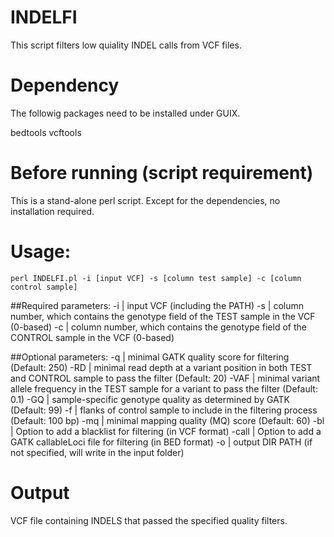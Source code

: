# INDELFI
This script filters low quiality INDEL calls from VCF files.  



# Dependency

The followig packages need to be installed under GUIX.

bedtools
vcftools



# Before running (script requirement)

This is a stand-alone perl script.  Except for the dependencies, no installation required.  


# Usage:

	perl INDELFI.pl -i [input VCF] -s [column test sample] -c [column control sample]


##Required parameters:
    -i | input VCF (including the PATH)
    -s | column number, which contains the genotype field of the TEST sample in the VCF (0-based)
    -c | column number, which contains the genotype field of the CONTROL sample in the VCF (0-based)

##Optional parameters:
    -q | minimal GATK quality score for filtering (Default: 250)
    -RD | minimal read depth at a variant position in both TEST and CONTROL sample to pass the filter (Default: 20)
    -VAF | minimal variant allele frequency in the TEST sample for a variant to pass the filter (Default: 0.1)
    -GQ | sample-specific genotype quality as determined by GATK (Default: 99)
    -f | flanks of control sample to include in the filtering process (Default: 100 bp)
    -mq | minimal mapping quality (MQ) score (Default: 60)
    -bl | Option to add a blacklist for filtering (in VCF format)
    -call | Option to add a GATK callableLoci file for filtering (in BED format)
    -o | output DIR PATH (if not specified, will write in the input folder)



# Output

VCF file containing INDELS that passed the specified quality filters. 


